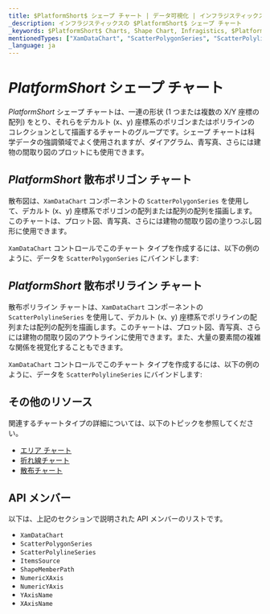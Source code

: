 ```yaml
---
title: $PlatformShort$ シェープ チャート | データ可視化 | インフラジスティックス
_description: インフラジスティックスの $PlatformShort$ シェープ チャート
_keywords: $PlatformShort$ Charts, Shape Chart, Infragistics, $PlatformShort$ チャート, シェープ チャート, インフラジスティックス
mentionedTypes: ["XamDataChart", "ScatterPolygonSeries", "ScatterPolylineSeries"]
_language: ja
---
```

# $PlatformShort$ シェープ チャート

$PlatformShort$ シェープ チャートは、一連の形状 (1 つまたは複数の X/Y 座標の配列) をとり、それらをデカルト (x、y) 座標系のポリゴンまたはポリラインのコレクションとして描画するチャートのグループです。シェープ チャートは科学データの強調領域でよく使用されますが、ダイアグラム、青写真、さらには建物の間取り図のプロットにも使用できます。

## $PlatformShort$ 散布ポリゴン チャート

散布図は、`XamDataChart` コンポーネントの `ScatterPolygonSeries` を使用して、デカルト (x、y) 座標系でポリゴンの配列または配列の配列を描画します。このチャートは、プロット図、青写真、さらには建物の間取り図の塗りつぶし図形に使用できます。

`XamDataChart` コントロールでこのチャート タイプを作成するには、以下の例のように、データを `ScatterPolygonSeries` にバインドします:

<code-view style="height: 600px"
           data-demos-base-url="{environment:dvDemosBaseUrl}"
           iframe-src="{environment:dvDemosBaseUrl}/charts/data-chart-type-scatter-polygon-series"
           alt="$PlatformShort$ 散布ポリゴン チャート" >
</code-view>

<div class="divider--half"></div>

## $PlatformShort$ 散布ポリライン チャート

散布ポリライン チャートは、`XamDataChart` コンポーネントの `ScatterPolylineSeries` を使用して、デカルト (x、y) 座標系でポリラインの配列または配列の配列を描画します。このチャートは、プロット図、青写真、さらには建物の間取り図のアウトラインに使用できます。また、大量の要素間の複雑な関係を視覚化することもできます。

`XamDataChart` コントロールでこのチャート タイプを作成するには、以下の例のように、データを `ScatterPolylineSeries` にバインドします:

<code-view style="height: 600px"
           data-demos-base-url="{environment:dvDemosBaseUrl}"
           iframe-src="{environment:dvDemosBaseUrl}/charts/data-chart-type-scatter-polyline-series"
           alt="$PlatformShort$ 散布ポリライン チャート" >
</code-view>

<div class="divider--half"></div>

## その他のリソース

関連するチャートタイプの詳細については、以下のトピックを参照してください。

- [エリア チャート](area-chart.md)
- [折れ線チャート](line-chart.md)
- [散布チャート](scatter-chart.md)

## API メンバー

以下は、上記のセクションで説明された API メンバーのリストです。

- `XamDataChart`
- `ScatterPolygonSeries`
- `ScatterPolylineSeries`
- `ItemsSource`
- `ShapeMemberPath`
- `NumericXAxis`
- `NumericYAxis`
- `YAxisName`
- `XAxisName`